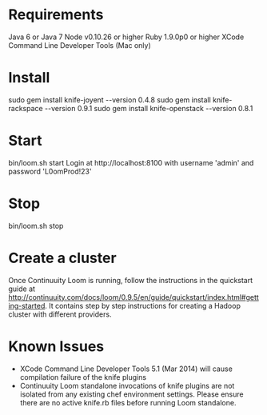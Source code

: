 Requirements
============
Java 6 or Java 7
Node v0.10.26 or higher
Ruby 1.9.0p0 or higher
XCode Command Line Developer Tools (Mac only)

Install
======
sudo gem install knife-joyent --version 0.4.8
sudo gem install knife-rackspace --version 0.9.1
sudo gem install knife-openstack --version 0.8.1

Start
=====
bin/loom.sh start
Login at http://localhost:8100 with username 'admin' and password 'L0omProd!23'

Stop
=====
bin/loom.sh stop

Create a cluster
================
Once Continuuity Loom is running, follow the instructions in the quickstart guide at 
http://continuuity.com/docs/loom/0.9.5/en/guide/quickstart/index.html#getting-started.
It contains step by step instructions for creating a Hadoop cluster with different providers.

Known Issues
============
 * XCode Command Line Developer Tools 5.1 (Mar 2014) will cause compilation failure of the knife plugins
 * Continuuity Loom standalone invocations of knife plugins are not isolated from any existing chef environment settings.  Please ensure there are no active knife.rb files before running Loom standalone.
